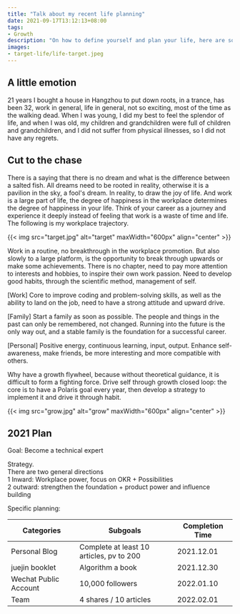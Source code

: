 ```yaml
---
title: "Talk about my recent life planning"
date: 2021-09-17T13:12:13+08:00
tags:
- Growth
description: "On how to define yourself and plan your life, here are some of my thoughts"
images:
- target-life/life-target.jpeg
---
```

## A little emotion

 21 years I bought a house in Hangzhou to put down roots, in a trance, has been 32, work in general, life in general, not so exciting, most of the time as the walking dead. When I was young, I did my best to feel the splendor of life, and when I was old, my children and grandchildren were full of children and grandchildren, and I did not suffer from physical illnesses, so I did not have any regrets.

## Cut to the chase


There is a saying that there is no dream and what is the difference between a salted fish. All dreams need to be rooted in reality, otherwise it is a pavilion in the sky, a fool's dream. In reality, to draw the joy of life. And work is a large part of life, the degree of happiness in the workplace determines the degree of happiness in your life. Think of your career as a journey and experience it deeply instead of feeling that work is a waste of time and life. The following is my workplace trajectory.

{{< img src="target.jpg" alt="target" maxWidth="600px" align="center" >}} 

Work in a routine, no breakthrough in the workplace promotion. But also slowly to a large platform, is the opportunity to break through upwards or make some achievements. There is no chapter, need to pay more attention to interests and hobbies, to inspire their own work passion. Need to develop good habits, through the scientific method, management of self.

[Work] Core to improve coding and problem-solving skills, as well as the ability to land on the job, need to have a strong attitude and upward drive.

[Family] Start a family as soon as possible. The people and things in the past can only be remembered, not changed. Running into the future is the only way out, and a stable family is the foundation for a successful career.

[Personal] Positive energy, continuous learning, input, output. Enhance self-awareness, make friends, be more interesting and more compatible with others.

Why have a growth flywheel, because without theoretical guidance, it is difficult to form a fighting force. Drive self through growth closed loop: the core is to have a Polaris goal every year, then develop a strategy to implement it and drive it through habit.

{{< img src="grow.jpg" alt="grow" maxWidth="600px" align="center" >}}

## 2021 Plan

Goal: Become a technical expert

<!-- {{< img src="2021.jpg" alt="2021" maxWidth="600px" align="center" >}} -->

Strategy.  
There are two general directions  
1 Inward: Workplace power, focus on OKR + Possibilities  
2 outward: strengthen the foundation + product power and influence building   

<!-- * 形成全方位的能力图谱

 <div style='width: 120px;' >分类</div> | 信息输入 | <div style='width: 120px;' >思考本质</div> | 形成观点
---------|----------|---------|---------
 远见/认知 | 网络资源：内容运营/流量运营/理财/技术方法论；认识10个领域方向的最Top的大佬；关注同层级 | | 
 产品/商业 | 36kr、[MBA](http://mba.zju.edu.cn/page-ckb.html)、混沌大学 |  | 调研、产品分析、商业模式分析；大事件、总结、判断
 领导才能 | 书籍：金字塔原理 | 
 智慧 | 历史/经典/毛泽东、马克思 |  -->

 Specific planning:  

 <!-- 成长的底层逻辑、方法文章/全栈思维文章/教练文章 -->

Categories | Subgoals | Completion Time
---------|----------|---------
 Personal Blog | Complete at least 10 articles, pv to 200 | 2021.12.01
 juejin booklet | Algorithm a book | 2021.12.30
 Wechat Public Account | 10,000 followers | 2022.01.10
 Team | 4 shares / 10 articles | 2022.02.01
